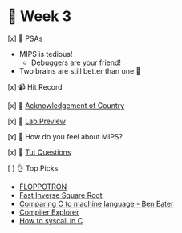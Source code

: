 👋 Week 3
=======================================

[x] 🎤 PSAs

- MIPS is tedious!
	- Debuggers are your friend!
- Two brains are still better than one 🧠

[x] 📹 Hit Record

[x] 🙂 [Acknowledgement of Country](./ack.md)

[x] 🥼  [Lab Preview](https://cgi.cse.unsw.edu.au/~cs1521/21T3/lab/04/questions)

[x] 🗽 How do you feel about MIPS?

[x] 🏫 [Tut Questions](q1/README.md)

[ ] 👌 Top Picks

- [FLOPPOTRON](https://www.youtube.com/channel/UCximsD7EJ38jzCNgfP_YTmA)
- [Fast Inverse Square Root](https://www.youtube.com/watch?v=p8u_k2LIZyo&t=4s)
- [Comparing C to machine language - Ben Eater](https://www.youtube.com/watch?v=yOyaJXpAYZQ)
- [Compiler Explorer](https://godbolt.org/)
- [How to syscall in C](https://jameshfisher.com/2018/02/19/how-to-syscall-in-c/)

